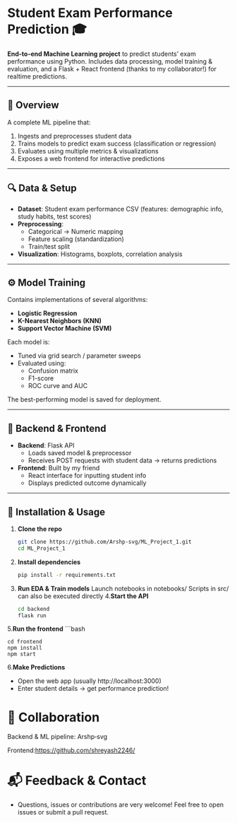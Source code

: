 # Student Exam Performance Prediction 🎓

**End-to-end Machine Learning project** to predict students’ exam performance using Python. Includes data processing, model training & evaluation, and a Flask + React frontend (thanks to my collaborator!) for realtime predictions.

---

## 🧠 Overview

A complete ML pipeline that:
1. Ingests and preprocesses student data
2. Trains models to predict exam success (classification or regression)
3. Evaluates using multiple metrics & visualizations
4. Exposes a web frontend for interactive predictions

---

## 🔍 Data & Setup

- **Dataset**: Student exam performance CSV (features: demographic info, study habits, test scores)
- **Preprocessing**:
  - Categorical → Numeric mapping
  - Feature scaling (standardization)
  - Train/test split
- **Visualization**: Histograms, boxplots, correlation analysis

---

## ⚙️ Model Training

Contains implementations of several algorithms:

- **Logistic Regression**
- **K-Nearest Neighbors (KNN)**
- **Support Vector Machine (SVM)**

Each model is:
- Tuned via grid search / parameter sweeps
- Evaluated using:
  - Confusion matrix
  - F1-score
  - ROC curve and AUC

The best-performing model is saved for deployment.

---

## 🚀 Backend & Frontend

- **Backend**: Flask API  
  - Loads saved model & preprocessor
  - Receives POST requests with student data → returns predictions
- **Frontend**: Built by my friend  
  - React interface for inputting student info
  - Displays predicted outcome dynamically

---

## 🔧 Installation & Usage

1. **Clone the repo**
   ```bash
   git clone https://github.com/Arshp-svg/ML_Project_1.git
   cd ML_Project_1


2. **Install dependencies**
   ```bash
   pip install -r requirements.txt
   
3. **Run EDA & Train models**
   Launch notebooks in notebooks/
   Scripts in src/ can also be executed directly
4.**Start the API**
    ```bash
    cd backend
    flask run
5.**Run the frontend**
    ```bash
    
    cd frontend
    npm install
    npm start
6.**Make Predictions**
  - Open the web app (usually http://localhost:3000)
  - Enter student details → get performance prediction!
  
# 👥 Collaboration
Backend & ML pipeline: Arshp‑svg

Frontend:https://github.com/shreyash2246/

# 📬 Feedback & Contact
 - Questions, issues or contributions are very welcome! Feel free to open issues or     submit a pull request.


